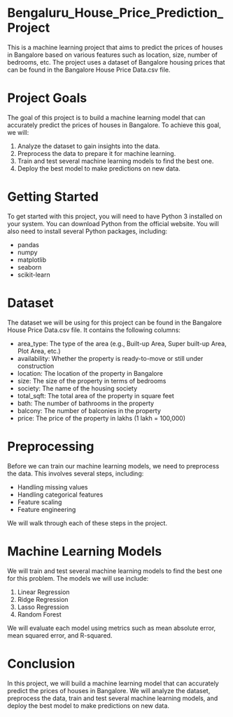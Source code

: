 # Bengaluru_House_Price_Prediction_Project
This is a machine learning project that aims to predict the prices of houses in Bangalore based on various features such as location, size, number of bedrooms, etc. The project uses a dataset of Bangalore housing prices that can be found in the Bangalore House Price Data.csv file.

# Project Goals
The goal of this project is to build a machine learning model that can accurately predict the prices of houses in Bangalore. To achieve this goal, we will:

1. Analyze the dataset to gain insights into the data.
2. Preprocess the data to prepare it for machine learning.
3. Train and test several machine learning models to find the best one.
4. Deploy the best model to make predictions on new data.
# Getting Started
To get started with this project, you will need to have Python 3 installed on your system. You can download Python from the official website. You will also need to install several Python packages, including:

- pandas
- numpy
- matplotlib
- seaborn
- scikit-learn

# Dataset
The dataset we will be using for this project can be found in the Bangalore House Price Data.csv file. It contains the following columns:

- area_type: The type of the area (e.g., Built-up Area, Super built-up Area, Plot Area, etc.)
- availability: Whether the property is ready-to-move or still under construction
- location: The location of the property in Bangalore
- size: The size of the property in terms of bedrooms
- society: The name of the housing society
- total_sqft: The total area of the property in square feet
- bath: The number of bathrooms in the property
- balcony: The number of balconies in the property
- price: The price of the property in lakhs (1 lakh = 100,000)
# Preprocessing
Before we can train our machine learning models, we need to preprocess the data. This involves several steps, including:

- Handling missing values
- Handling categorical features
- Feature scaling
- Feature engineering

We will walk through each of these steps in the project.

# Machine Learning Models
We will train and test several machine learning models to find the best one for this problem. The models we will use include:

1. Linear Regression
2. Ridge Regression
3. Lasso Regression
4. Random Forest

We will evaluate each model using metrics such as mean absolute error, mean squared error, and R-squared.


# Conclusion
In this project, we will build a machine learning model that can accurately predict the prices of houses in Bangalore. We will analyze the dataset, preprocess the data, train and test several machine learning models, and deploy the best model to make predictions on new data.



